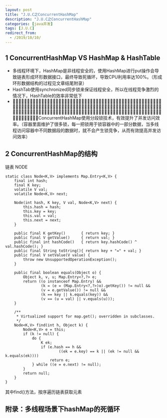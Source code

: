 ```yaml
---
layout: post
title: "J.U.C之ConcurrentHashMap"
description: "J.U.C之ConcurrentHashMap"
categories: [java并发]
tags: [J.U.C]
redirect_from:
  - /2019/10/10/
---
```


## 1 ConcurrentHashMap VS HashMap & HashTable
- 多线程环境下，HashMap是非线程安全的，使用HashMap进行put操作会导致链表形成环形数据接口，最终导致死循环，导致CPU利用率达100%。（形成环形数据结构的过程见文章结尾附录）
- HashTab使用synchronized同步锁来保证线程安全，所以在线程竞争激烈的情况下，HashTable的效率非常低下
- 􏲅􏳫􏵆􏳨􏳩􏳬􏳬􏳧􏵆􏳪􏷡􏰩􏷝􏴚􏲉􏰩􏴛􏰜􏳅􏳍􏺛􏰔􏲫􏱜􏱃􏺭􏳛􏺢􏰎􏰏􏴪􏰚􏺹􏲅􏳫􏵆􏳨􏳩􏳬􏳬􏳧􏵆􏳪􏷡􏰩􏷝􏴚􏲉􏰩􏴛􏰜􏳅􏳍􏺛􏰔􏲫􏱜􏱃􏺭􏳛􏺢􏰎􏰏􏴪􏰚􏺹􏲅􏳫􏵆􏳨􏳩􏳬􏳬􏳧􏵆􏳪􏷡􏰩􏷝􏴚􏲉􏰩􏴛􏰜􏳅􏳍􏺛􏰔􏲫􏱜􏱃􏺭􏳛􏺢􏰎􏰏􏴪􏰚􏺹􏲅􏳫􏵆􏳨􏳩􏳬􏳬􏳧􏵆􏳪􏷡􏰩􏷝􏴚􏲉􏰩􏴛􏰜􏳅􏳍􏺛􏰔􏲫􏱜􏱃􏺭􏳛􏺢􏰎􏰏􏴪􏰚􏺹􏲅􏳫􏵆􏳨􏳩􏳬􏳬􏳧􏵆􏳪􏷡􏰩􏷝􏴚􏲉􏰩􏴛􏰜􏳅􏳍􏺛􏰔􏲫􏱜􏱃􏺭􏳛􏺢􏰎􏰏􏴪􏰚􏺹ConcurrentHashMap使用分段锁技术，有效提升了并发访问效率。（容器里面维护了很多锁，每一把锁用于锁容器中的一部分数据，当多线程访问容器中不同数据段的数据时，就不会产生锁竞争，从而有效提高并发访问效率）

## 2 ConcurrentHashMap的结构
链表 NODE
```
static class Node<K,V> implements Map.Entry<K,V> {
	final int hash;
	final K key;
	volatile V val;
	volatile Node<K,V> next;

	Node(int hash, K key, V val, Node<K,V> next) {
		this.hash = hash;
		this.key = key;
		this.val = val;
		this.next = next;
	}

	public final K getKey()       { return key; }
	public final V getValue()     { return val; }
	public final int hashCode()   { return key.hashCode() ^ val.hashCode(); }
	public final String toString(){ return key + "=" + val; }
	public final V setValue(V value) {
		throw new UnsupportedOperationException();
	}

	public final boolean equals(Object o) {
		Object k, v, u; Map.Entry<?,?> e;
		return ((o instanceof Map.Entry) &&
				(k = (e = (Map.Entry<?,?>)o).getKey()) != null &&
				(v = e.getValue()) != null &&
				(k == key || k.equals(key)) &&
				(v == (u = val) || v.equals(u)));
	}

	/**
	 * Virtualized support for map.get(); overridden in subclasses.
	 */
	Node<K,V> find(int h, Object k) {
		Node<K,V> e = this;
		if (k != null) {
			do {
				K ek;
				if (e.hash == h &&
						((ek = e.key) == k || (ek != null && k.equals(ek))))
					return e;
			} while ((e = e.next) != null);
		}
		return null;
	}
}
```

其中find()方法，按序遍历链表获取元素



## 附录：多线程场景下hashMap的死循环
